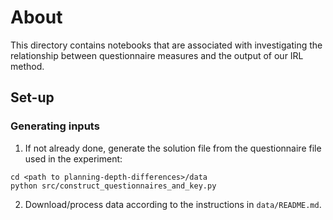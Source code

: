 # About

This directory contains notebooks that are associated with investigating the relationship between questionnaire measures and the output of our IRL method.

## Set-up

### Generating inputs

1. If not already done, generate the solution file from the questionnaire file used in the experiment:

```
cd <path to planning-depth-differences>/data
python src/construct_questionnaires_and_key.py
```

2. Download/process data according to the instructions in `data/README.md`.
